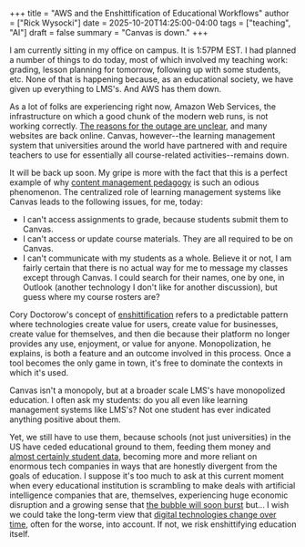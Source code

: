 +++
title = "AWS and the Enshittification of Educational Workflows"
author = ["Rick Wysocki"]
date = 2025-10-20T14:25:00-04:00
tags = ["teaching", "AI"]
draft = false
summary = "Canvas is down."
+++

I am currently sitting in my office on campus. It is 1:57PM EST. I had planned a number of things to do today, most of which involved my teaching work: grading, lesson planning for tomorrow, following up with some students, etc. None of that is happening because, as an educational society, we have given up everything to LMS's. And AWS has them down.

As a lot of folks are experiencing right now, Amazon Web Services, the infrastructure on which a good chunk of the modern web runs, is not working correctly. [The reasons for the outage are unclear](https://www.nytimes.com/2025/10/20/business/aws-down-internet-outage.html), and many websites are back online. Canvas, however--the learning management system that universities around the world have partnered with and require teachers to use for essentially all course-related activities--remains down.

It will be back up soon. My gripe is more with the fact that this is a perfect example of why [content management pedagogy](/posts/2024-10-28-content-management-pedagogy/) is such an odious phenomenon. The centralized role of learning management systems like Canvas leads to the following issues, for me, today:

-   I can't access assignments to grade, because students submit them to Canvas.
-   I can't access or update course materials. They are all required to be on Canvas.
-   I can't communicate with my students as a whole. Believe it or not, I am fairly certain that there is no actual way for me to message my classes except through Canvas. I could search for their names, one by one, in Outlook (another technology I don't like for another discussion), but guess where my course rosters are?

Cory Doctorow's concept of [enshittification](https://www.wired.com/story/tiktok-platforms-cory-doctorow/) refers to a predictable pattern where technologies create value for users, create value for businesses, create value for themselves, and then die because their platform no longer provides any use, enjoyment, or value for anyone. Monopolization, he explains, is both a feature and an outcome involved in this process. Once a tool becomes the only game in town, it's free to dominate the contexts in which it's used.

Canvas isn't a monopoly, but at a broader scale LMS's have monopolized education. I often ask my students: do you all even like learning management systems like LMS's? Not one student has ever indicated anything positive about them.

Yet, we still have to use them, because schools (not just universities) in the US have ceded educational ground to them, feeding them money and [almost certainly student data](https://dl.acm.org/doi/10.1145/3613904.3642914), becoming more and more reliant on enormous tech companies in ways that are honestly divergent from the goals of education. I suppose it's too much to ask at this current moment when every educational institution is scrambling to make deals with artificial intelligence companies that are, themselves, experiencing huge economic disruption and a growing sense that [the bubble will soon burst](https://www.wsj.com/tech/ai/ai-bubble-building-spree-55ee6128) but... I wish we could take the long-term view that [digital technologies change over time](/posts/2024-09-25-cannon-shot-epistemology/), often for the worse, into account. If not, we risk enshittifying education itself.
